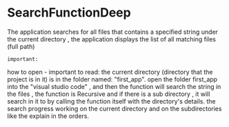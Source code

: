 # SearchFunctionDeep
The application searches for all files that contains a specified string under the current directory , the application displays the list of all matching files (full path)


    important:
how to open - important to read: 
the current directory (directory that the project is in it) is in the folder named: "first_app".
open the folder first_app into the "visual studio code"  , and then the function will search the string in the files ,
the function is Recursive and if there is a sub directory , it will search in it to by calling the function itself with the directory's details.
the search progress working on the current directory and on the subdirectories like the explain in the orders.


